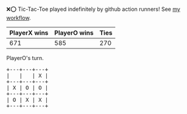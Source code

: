 :x::o: Tic-Tac-Toe played indefinitely by github action runners! See [my workflow](.github/workflows/play.yaml).

|PlayerX wins|PlayerO wins|Ties|
|-|-|-|
|671|585|270|

PlayerO's turn.

<pre>
+---+---+---+
|   |   | X |
+---+---+---+
| X | O | O |
+---+---+---+
| O | X | X |
+---+---+---+
</pre>